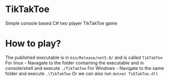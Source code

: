 # TikTakToe
Simple console based C# two player TikTakToe game

# How to play?
The published executable is in `bin/Release/net5.0/` and is called `TikTakToe`
For linux - Navagate to the folder containing the executable and in console/shell and execute `./TikTakToe`
For Windows - Navigate to the same folder and execute `.\TikTakToe`
Or we can also run `dotnet TikTakToe.dll`
